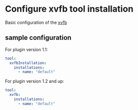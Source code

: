 # Configure xvfb tool installation

Basic configuration of the [xvfb](https://plugins.jenkins.io/xvfb/)

## sample configuration

For plugin version 1.1:

```yaml
tool:
  xvfbInstallation:
    installations:
      - name: "default"
```

For plugin version 1.2 and up:

```yaml
tool:
  xvfb:
    installations:
      - name: "default"
```
